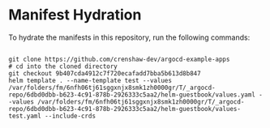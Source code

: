 
# Manifest Hydration

To hydrate the manifests in this repository, run the following commands:

```shell

git clone https://github.com/crenshaw-dev/argocd-example-apps
# cd into the cloned directory
git checkout 9b407cda4912c7f720ecafadd7bba5b613d8b847
helm template . --name-template test --values /var/folders/fm/6nfh06tj61sggxnjx8smk1zh0000gr/T/_argocd-repo/6dbd0dbb-b623-4c91-878b-2926333c5aa2/helm-guestbook/values.yaml --values /var/folders/fm/6nfh06tj61sggxnjx8smk1zh0000gr/T/_argocd-repo/6dbd0dbb-b623-4c91-878b-2926333c5aa2/helm-guestbook/values-test.yaml --include-crds
```
